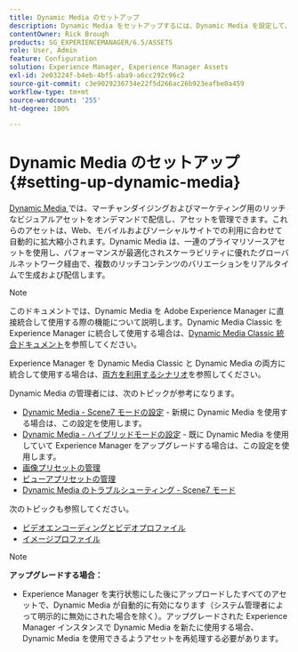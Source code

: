 ```yaml
---
title: Dynamic Media のセットアップ
description: Dynamic Media をセットアップするには、Dynamic Media を設定して、画像やビューアのプリセットを管理する必要があります。
contentOwner: Rick Brough
products: SG_EXPERIENCEMANAGER/6.5/ASSETS
role: User, Admin
feature: Configuration
solution: Experience Manager, Experience Manager Assets
exl-id: 2e03224f-b4eb-4bf5-aba9-a6cc292c96c2
source-git-commit: c3e9029236734e22f5d266ac26b923eafbe0a459
workflow-type: tm+mt
source-wordcount: '255'
ht-degree: 100%

---
```


# Dynamic Media のセットアップ {#setting-up-dynamic-media}

[Dynamic Media ](https://business.adobe.com/products/experience-manager/assets/dynamic-media.html)では、マーチャンダイジングおよびマーケティング用のリッチなビジュアルアセットをオンデマンドで配信し、アセットを管理できます。これらのアセットは、Web、モバイルおよびソーシャルサイトでの利用に合わせて自動的に拡大縮小されます。Dynamic Media は、一連のプライマリソースアセットを使用し、パフォーマンスが最適化されスケーラビリティに優れたグローバルネットワーク経由で、複数のリッチコンテンツのバリエーションをリアルタイムで生成および配信します。

>[!NOTE]
>
>このドキュメントでは、Dynamic Media を Adobe Experience Manager に直接統合して使用する際の機能について説明します。Dynamic Media Classic を Experience Manager に統合して使用する場合は、[Dynamic Media Classic 統合ドキュメント](/help/sites-administering/scene7.md)を参照してください。
>
>Experience Manager を Dynamic Media Classic と Dynamic Media の両方に統合して使用する場合は、[両方を利用するシナリオ](/help/sites-administering/scene7.md#dual-use-scenario)を参照してください。

Dynamic Media の管理者には、次のトピックが参考になります。

* [Dynamic Media - Scene7 モードの設定](config-dms7.md) - 新規に Dynamic Media を使用する場合は、この設定を使用します。
* [Dynamic Media - ハイブリッドモードの設定](config-dynamic.md) - 既に Dynamic Media を使用していて Experience Manager をアップグレードする場合は、この設定を使用します。
* [画像プリセットの管理](managing-image-presets.md)
* [ビューアプリセットの管理](managing-viewer-presets.md)
* [Dynamic Media のトラブルシューティング - Scene7 モード](troubleshoot-dms7.md)

次のトピックも参照してください。

* [ビデオエンコーディングとビデオプロファイル](video-profiles.md)
* [イメージプロファイル](image-profiles.md)

>[!NOTE]
>
>**アップグレードする場合：**
>
>* Experience Manager を実行状態にした後にアップロードしたすべてのアセットで、Dynamic Media が自動的に有効になります（システム管理者によって明示的に無効にされた場合を除く）。アップグレードされた Experience Manager インスタンスで Dynamic Media を新たに使用する場合、Dynamic Media を使用できるようアセットを再処理する必要があります。
